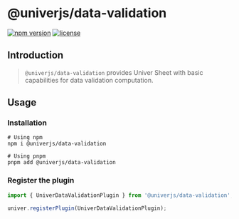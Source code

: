 # @univerjs/data-validation

[![npm version](https://img.shields.io/npm/v/@univerjs/data-validation)](https://npmjs.org/packages/@univerjs/data-validation)
[![license](https://img.shields.io/npm/l/@univerjs/data-validation)](https://img.shields.io/npm/l/@univerjs/data-validation)

## Introduction

> `@univerjs/data-validation` provides Univer Sheet with basic capabilities for data validation computation.

## Usage

### Installation

```shell
# Using npm
npm i @univerjs/data-validation

# Using pnpm
pnpm add @univerjs/data-validation
```

### Register the plugin

```typescript
import { UniverDataValidationPlugin } from '@univerjs/data-validation';

univer.registerPlugin(UniverDataValidationPlugin);
```

